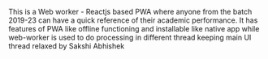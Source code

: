 This is a Web worker - Reactjs based PWA where anyone from the batch 2019-23 can have a quick reference of their academic performance.
It has features of PWA like offline functioning and installable like native app while web-worker is used to do processing in different thread keeping main UI thread relaxed by Sakshi Abhishek

